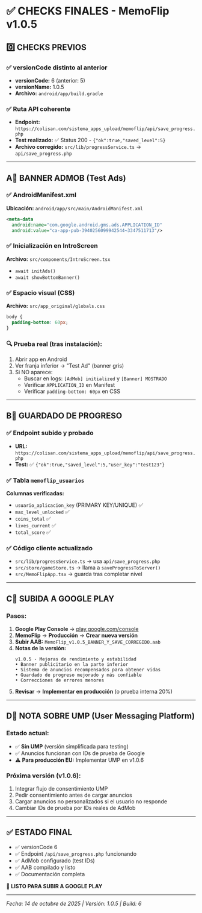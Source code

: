 # ✅ CHECKS FINALES - MemoFlip v1.0.5

## 0️⃣ CHECKS PREVIOS

### ✅ versionCode distinto al anterior
- **versionCode:** 6 (anterior: 5)
- **versionName:** 1.0.5
- **Archivo:** `android/app/build.gradle`

### ✅ Ruta API coherente
- **Endpoint:** `https://colisan.com/sistema_apps_upload/memoflip/api/save_progress.php`
- **Test realizado:** ✅ Status 200 - `{"ok":true,"saved_level":5}`
- **Archivo corregido:** `src/lib/progressService.ts` → `api/save_progress.php`

---

## A️⃣ BANNER ADMOB (Test Ads)

### ✅ AndroidManifest.xml
**Ubicación:** `android/app/src/main/AndroidManifest.xml`

```xml
<meta-data
  android:name="com.google.android.gms.ads.APPLICATION_ID"
  android:value="ca-app-pub-3940256099942544~3347511713"/>
```

### ✅ Inicialización en IntroScreen
**Archivo:** `src/components/IntroScreen.tsx`
- `await initAds()`
- `await showBottomBanner()`

### ✅ Espacio visual (CSS)
**Archivo:** `src/app_original/globals.css`
```css
body {
  padding-bottom: 60px;
}
```

### 🔍 Prueba real (tras instalación):
1. Abrir app en Android
2. Ver franja inferior → "Test Ad" (banner gris)
3. Si NO aparece:
   - Buscar en logs: `[AdMob] initialized` y `[Banner] MOSTRADO`
   - Verificar `APPLICATION_ID` en Manifest
   - Verificar `padding-bottom: 60px` en CSS

---

## B️⃣ GUARDADO DE PROGRESO

### ✅ Endpoint subido y probado
- **URL:** `https://colisan.com/sistema_apps_upload/memoflip/api/save_progress.php`
- **Test:** ✅ `{"ok":true,"saved_level":5,"user_key":"test123"}`

### ✅ Tabla `memoflip_usuarios`
**Columnas verificadas:**
- `usuario_aplicacion_key` (PRIMARY KEY/UNIQUE) ✅
- `max_level_unlocked` ✅
- `coins_total` ✅
- `lives_current` ✅
- `total_score` ✅

### ✅ Código cliente actualizado
- `src/lib/progressService.ts` → usa `api/save_progress.php`
- `src/store/gameStore.ts` → llama a `saveProgressToServer()`
- `src/MemoFlipApp.tsx` → guarda tras completar nivel

---

## C️⃣ SUBIDA A GOOGLE PLAY

### Pasos:
1. **Google Play Console** → [play.google.com/console](https://play.google.com/console)
2. **MemoFlip** → **Producción** → **Crear nueva versión**
3. **Subir AAB:** `MemoFlip_v1.0.5_BANNER_Y_SAVE_CORREGIDO.aab`
4. **Notas de la versión:**
   ```
   v1.0.5 - Mejoras de rendimiento y estabilidad
   • Banner publicitario en la parte inferior
   • Sistema de anuncios recompensados para obtener vidas
   • Guardado de progreso mejorado y más confiable
   • Correcciones de errores menores
   ```
5. **Revisar** → **Implementar en producción** (o prueba interna 20%)

---

## D️⃣ NOTA SOBRE UMP (User Messaging Platform)

### Estado actual:
- ✅ **Sin UMP** (versión simplificada para testing)
- ✅ Anuncios funcionan con IDs de prueba de Google
- ⚠️ **Para producción EU:** Implementar UMP en v1.0.6

### Próxima versión (v1.0.6):
1. Integrar flujo de consentimiento UMP
2. Pedir consentimiento antes de cargar anuncios
3. Cargar anuncios no personalizados si el usuario no responde
4. Cambiar IDs de prueba por IDs reales de AdMob

---

## ✅ ESTADO FINAL

- ✅ versionCode 6
- ✅ Endpoint `/api/save_progress.php` funcionando
- ✅ AdMob configurado (test IDs)
- ✅ AAB compilado y listo
- ✅ Documentación completa

**🚀 LISTO PARA SUBIR A GOOGLE PLAY**

---

_Fecha: 14 de octubre de 2025 | Versión: 1.0.5 | Build: 6_


